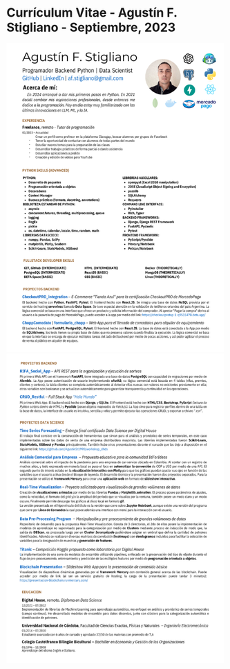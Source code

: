 # Currículum Vitae - Agustín F. Stigliano - Septiembre, 2023

<img src="https://github.com/AgustinSt1990/CV/blob/main/1.png?raw=true" width="800px">
<img src="https://github.com/AgustinSt1990/CV/blob/main/2.png?raw=true" width="800px">